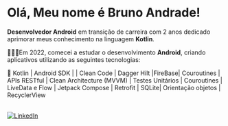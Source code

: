 # Olá, Meu nome é Bruno Andrade!

**Desenvolvedor Android** em transição de carreira com 2 anos dedicado aprimorar meus conhecimento na linguagem **Kotlin**.

👨🏼‍💻Em 2022, comecei a estudar o desenvolvimento **Android**, criando aplicativos utilizando as seguintes tecnologias: 

🎯 Kotlin | Android SDK |  | Clean Code | Dagger Hilt |FireBase| Couroutines | APIs RESTful | Clean Architecture (MVVM) | Testes Unitários | Couroutines | LiveData e Flow | Jetpack Compose | Retrofit | SQLite| Orientação objetos | RecyclerView  <br><br>




[![LinkedIn](https://img.shields.io/badge/LinkedIn-%230077B5.svg?logo=linkedin&logoColor=white)](https://www.linkedin.com/in/brunoanndrad/) 
